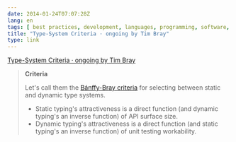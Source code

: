 ```yaml
---
date: 2014-01-24T07:07:28Z
lang: en
tags: [ best practices, development, languages, programming, software, type systems ]
title: "Type-System Criteria · ongoing by Tim Bray"
type: link
---
```


[Type-System Criteria · ongoing by Tim
Bray](https://www.tbray.org/ongoing/When/201x/2011/12/27/Type-Systems)

> **Cri­te­ria**
>
> Let's call them the [Bánffy-Bray
> cri­te­ria](https://twitter.com/rbanffy/statuses/118455022945173504) for
> se­lect­ing be­tween sta­tic and dy­namic type sys­tems.
>
> -    Sta­tic typ­ing's at­trac­tive­ness is a di­rect func­tion (and dy­namic
>     typ­ing's an in­verse func­tion) of API sur­face size.
> -    Dy­namic typ­ing's at­trac­tive­ness is a di­rect func­tion (and sta­tic
>     typ­ing's an in­verse func­tion) of unit test­ing work­a­bil­ity.

